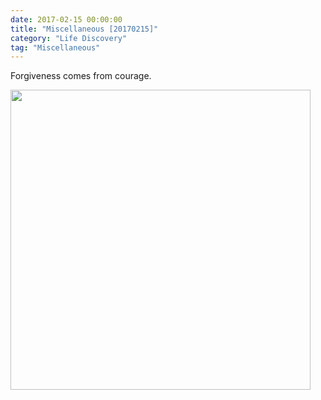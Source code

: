 ```yaml
---
date: 2017-02-15 00:00:00
title: "Miscellaneous [20170215]"
category: "Life Discovery"
tag: "Miscellaneous"
---
```


Forgiveness comes from courage.

<img class="img-responsive center-block" src="https://raw.githubusercontent.com/joshua19881228/my_blogs/master/Life_Discovery/Miscellaneous/figures/RailwayMan.jpg" alt="" width="480"/>